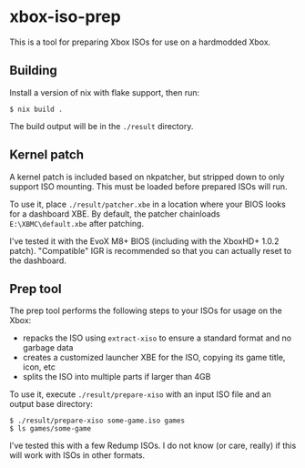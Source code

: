 # xbox-iso-prep

This is a tool for preparing Xbox ISOs for use on a hardmodded Xbox.

## Building

Install a version of nix with flake support, then run:

```
$ nix build .
```

The build output will be in the `./result` directory.

## Kernel patch

A kernel patch is included based on nkpatcher, but stripped down to only support ISO mounting.
This must be loaded before prepared ISOs will run.

To use it, place `./result/patcher.xbe` in a location where your BIOS looks for a dashboard XBE.
By default, the patcher chainloads `E:\XBMC\default.xbe` after patching.

I've tested it with the EvoX M8+ BIOS (including with the XboxHD+ 1.0.2 patch). "Compatible" IGR
is recommended so that you can actually reset to the dashboard.

## Prep tool

The prep tool performs the following steps to your ISOs for usage on the Xbox:
* repacks the ISO using `extract-xiso` to ensure a standard format and no garbage data
* creates a customized launcher XBE for the ISO, copying its game title, icon, etc
* splits the ISO into multiple parts if larger than 4GB

To use it, execute `./result/prepare-xiso` with an input ISO file and an output base directory:

```
$ ./result/prepare-xiso some-game.iso games
$ ls games/some-game
```

I've tested this with a few Redump ISOs. I do not know (or care, really) if this will work with
ISOs in other formats.
